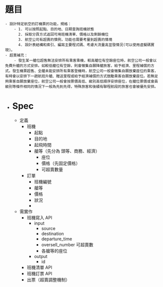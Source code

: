 # 題目
	- 設計特定航空的訂機票的功能，規格：
		- 1. 可以按照起點、目的地、日期查詢班機狀態
		  2. 採取分頁方式返回可用班機清單、價格以及剩餘機位
		  3. 航空公司有超賣的慣例，功能也需要考量到超賣的情境
		  4. 設計表結構和索引、編寫主要程式碼、考慮大流量高並發情況(可以使用虛擬碼實現)。
	- 超賣補充：
		- 發生某一艙位超售無法安排所有乘客乘機，較高艙位有空餘座位時，航空公司一般會以免費升艙的方式安排。如較低艙位有空餘，則會徵集自願降艙旅客，給予經濟、里程補償的方式。發生機票超售、全艙未能安排所有乘客登機時，航空公司一般會徵集自願放棄座位的乘客，有時會以安排下一趟航班升艙、贈送里程或給予經濟補償的方式鼓勵乘客自願放棄座位。若無足夠乘客自願放棄座位，航空公司一般會按票價高低、級別高低順序安排座位，在艙位票價或會員級別等條件相同的情況下一般為先到先得，特殊旅客和後續有聯程航段的旅客也會被優先安排。
- # Spec
	- 定義
		- 班機
			- 起點
			- 目的地
			- 起飛時間
			- 艙等（先分為 頭等、商務、經濟）
				- 座位
				- 價格（先固定價格）
				- 可超賣數量
		- 訂單
			- 班機編號
			- 艙等
			- 價格
			- 狀況
			-
	- 需實作
		- 班機寫入 API
			- input
				- source
				- destination
				- departure_time
				- oversell_number 可超賣數
				- 各艙等的座位
			- output
				- id
		- 班機清單 API
		- 班機訂票 API
		- 出票（超賣調整機制）
